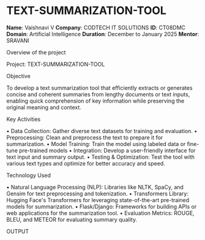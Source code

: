 # TEXT-SUMMARIZATION-TOOL

**Name**: Vaishnavi V
**Company**: CODTECH IT SOLUTIONS
**ID**: CT08DMC
**Domain**: Artificial Intelligence
**Duration**: December to January 2025
**Mentor**: SRAVANI



Overview of the project

Project:  TEXT-SUMMARIZATION-TOOL


Objective

To develop a text summarization tool that efficiently extracts or generates concise and coherent summaries from lengthy documents or text inputs, enabling quick comprehension of key information while preserving the original meaning and context.


Key Activities

•	Data Collection: Gather diverse text datasets for training and evaluation.
•	Preprocessing: Clean and preprocess the text to prepare it for summarization.
•	Model Training: Train the model using labeled data or fine-tune pre-trained models 
•	Integration: Develop a user-friendly interface for text input and summary output.
•	Testing & Optimization: Test the tool with various text types and optimize for better accuracy and speed.



Technology Used

•	Natural Language Processing (NLP): Libraries like NLTK, SpaCy, and Gensim for text preprocessing and tokenization.
•	Transformers Library: Hugging Face's Transformers for leveraging state-of-the-art pre-trained models for summarization.
•	Flask/Django: Frameworks for building APIs or web applications for the summarization tool.
•	Evaluation Metrics: ROUGE, BLEU, and METEOR for evaluating summary quality.




OUTPUT




